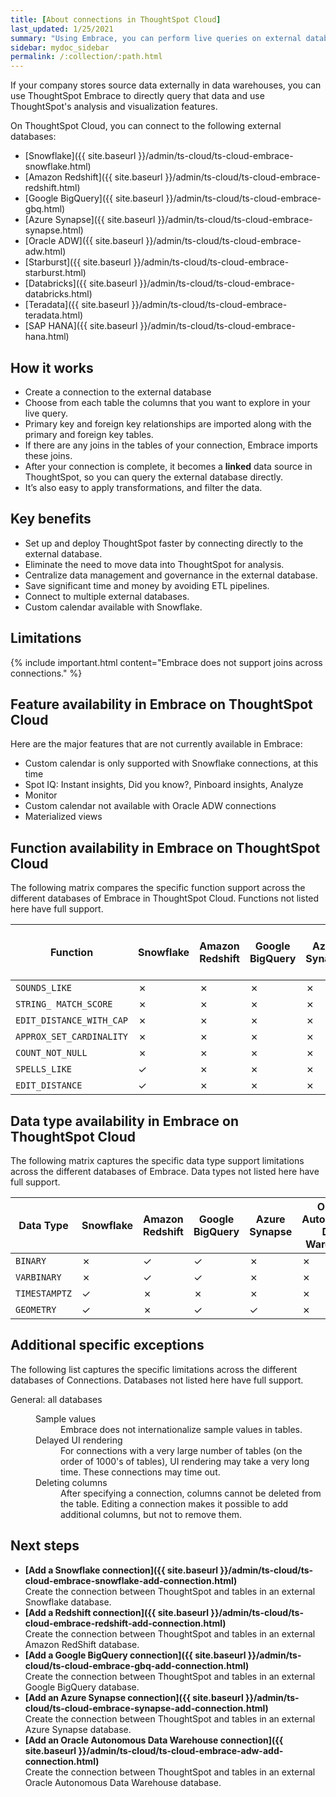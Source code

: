 ```yaml
---
title: [About connections in ThoughtSpot Cloud]
last_updated: 1/25/2021
summary: "Using Embrace, you can perform live queries on external databases."
sidebar: mydoc_sidebar
permalink: /:collection/:path.html
---
```


If your company stores source data externally in data warehouses, you can use ThoughtSpot Embrace to directly query that data and use ThoughtSpot's analysis and visualization features.

On ThoughtSpot Cloud, you can connect to the following external databases:
- [Snowflake]({{ site.baseurl }}/admin/ts-cloud/ts-cloud-embrace-snowflake.html)
- [Amazon Redshift]({{ site.baseurl }}/admin/ts-cloud/ts-cloud-embrace-redshift.html)
- [Google BigQuery]({{ site.baseurl }}/admin/ts-cloud/ts-cloud-embrace-gbq.html)
- [Azure Synapse]({{ site.baseurl }}/admin/ts-cloud/ts-cloud-embrace-synapse.html)
- [Oracle ADW]({{ site.baseurl }}/admin/ts-cloud/ts-cloud-embrace-adw.html)
- [Starburst]({{ site.baseurl }}/admin/ts-cloud/ts-cloud-embrace-starburst.html)
- [Databricks]({{ site.baseurl }}/admin/ts-cloud/ts-cloud-embrace-databricks.html)
- [Teradata]({{ site.baseurl }}/admin/ts-cloud/ts-cloud-embrace-teradata.html)
- [SAP HANA]({{ site.baseurl }}/admin/ts-cloud/ts-cloud-embrace-hana.html)

## How it works

- Create a connection to the external database
- Choose from each table the columns that you want to explore in your live query.
- Primary key and foreign key relationships are imported along with the primary and foreign key tables.
- If there are any joins in the tables of your connection, Embrace imports these joins.
- After your connection is complete, it becomes a **linked** data source in ThoughtSpot, so you can query the external database directly.
- It’s also easy to apply transformations, and filter the data.

## Key benefits
- Set up and deploy ThoughtSpot faster by connecting directly to the external database.
- Eliminate the need to move data into ThoughtSpot for analysis.
- Centralize data management and governance in the external database.
- Save significant time and money by avoiding ETL pipelines.
- Connect to multiple external databases.
- Custom calendar available with Snowflake.

## Limitations

{% include important.html content="Embrace does not support joins across connections." %}

## Feature availability in Embrace on ThoughtSpot Cloud

Here are the major features that are not currently available in Embrace:

- Custom calendar is only supported with Snowflake connections, at this time
- Spot IQ: Instant insights, Did you know?, Pinboard insights, Analyze
- Monitor
- Custom calendar not available with Oracle ADW connections
- Materialized views

## Function availability in Embrace on ThoughtSpot Cloud

The following matrix compares the specific function support across the different databases of Embrace in ThoughtSpot Cloud. Functions not listed here have full support.

<table>
<thead>
<tr>
<th>Function</th>
<th>Snowflake</th>
<th>Amazon<br />Redshift</th>
<th>Google<br />BigQuery</th>
<th>Azure<br />Synapse</th>
<th>Oracle<br />Autonomous Data Warehouse</th>
</tr>
</thead>
<tbody>
<tr>
<td><code>SOUNDS_LIKE</code></td>
<td>&cross;</td>
<td>&cross;</td>
<td>&cross;</td>
<td>&cross;</td>
<td>&cross;</td>
</tr>
<tr>
<td><code>STRING_ MATCH_SCORE</code></td>
<td>&cross;</td>
<td>&cross;</td>
<td>&cross;</td>
<td>&cross;</td>
<td>&cross;</td>
</tr>
<tr>
<td><code>EDIT_DISTANCE_WITH_CAP</code></td>
<td>&cross;</td>
<td>&cross;</td>
<td>&cross;</td>
<td>&cross;</td>
<td>&cross;</td>
</tr>
<tr>
<td><code>APPROX_SET_CARDINALITY</code></td>
<td>&cross;</td>
<td>&cross;</td>
<td>&cross;</td>
<td>&cross;</td>
<td>&cross;</td>
</tr>
<tr>
<td><code>COUNT_NOT_NULL</code></td>
<td>&cross;</td>
<td>&cross;</td>
<td>&cross;</td>
<td>&cross;</td>
<td>&cross;</td>
</tr>
<tr>
<td><code>SPELLS_LIKE</code></td>
<td>&check;</td>
<td>&cross;</td>
<td>&cross;</td>
<td>&cross;</td>
<td>&cross;</td>
</tr>
<tr>
<td><code>EDIT_DISTANCE</code></td>
<td>&check;</td>
<td>&cross;</td>
<td>&cross;</td>
<td>&cross;</td>
<td>&cross;</td>
</tr>
</tbody>
</table>

## Data type availability in Embrace on ThoughtSpot Cloud

The following matrix captures the specific data type support limitations across the different databases of Embrace. Data types not listed here have full support.

<table>
  <thead>
    <tr>
      <th>Data Type<br></th>
      <th>Snowflake<br></th>
      <th>Amazon<br>Redshift</th>
      <th>Google<br>BigQuery</th>
      <th>Azure<br>Synapse</th>
      <th>Oracle<br />Autonomous Data Warehouse</th>
    </tr>
  </thead>
  <tbody>
    <tr>
      <td><code>BINARY</code></td>
      <td>&cross;</td>
      <td>&check;</td>
      <td>&check;</td>
      <td>&cross;</td>
      <td>&cross;</td>
    </tr>
    <tr>
      <td><code>VARBINARY</code></td>
      <td>&cross;</td>
      <td>&check;</td>
      <td>&check;</td>
      <td>&cross;</td>
      <td>&cross;</td>
    </tr>
    <tr>
      <td><code>TIMESTAMPTZ</code></td>
      <td>&check;</td>
      <td>&cross;</td>
      <td>&cross;</td>
      <td>&cross;</td>
      <td>&cross;</td>
    </tr>
    <tr>
      <td><code>GEOMETRY</code></td>
      <td>&check;</td>
      <td>&cross;</td>
      <td>&check;</td>
      <td>&check;</td>
      <td>&cross;</td>
    </tr>
  </tbody>
</table>

## Additional specific exceptions

The following list captures the specific limitations across the different databases of Connections. Databases not listed here have full support.

<dl>
  <dlentry>
    <dt>General: all databases</dt>
    <dd>
      <dl>
        <dlentry>
          <dt>Sample values</dt>
          <dd>Embrace does not internationalize sample values in tables.</dd></dlentry>
        <dlentry>
           <dt>Delayed UI rendering</dt>
           <dd>For connections with a very large number of tables (on the order of 1000's of tables), UI rendering may take a very long time. These connections may time out.</dd></dlentry>
        <dlentry>
          <dt>Deleting columns</dt>
          <dd>After specifying a connection, columns cannot be deleted from the table. Editing a connection makes it possible to add additional columns, but not to remove them.</dd></dlentry>
      </dl>
    </dd>
  </dlentry>
     </dl>     


## Next steps

-   **[Add a Snowflake connection]({{ site.baseurl }}/admin/ts-cloud/ts-cloud-embrace-snowflake-add-connection.html)**  
Create the connection between ThoughtSpot and tables in an external Snowflake database.
-   **[Add a Redshift connection]({{ site.baseurl }}/admin/ts-cloud/ts-cloud-embrace-redshift-add-connection.html)**  
Create the connection between ThoughtSpot and tables in an external Amazon RedShift database.
-   **[Add a Google BigQuery connection]({{ site.baseurl }}/admin/ts-cloud/ts-cloud-embrace-gbq-add-connection.html)**  
Create the connection between ThoughtSpot and tables in an external Google BigQuery database.
-   **[Add an Azure Synapse connection]({{ site.baseurl }}/admin/ts-cloud/ts-cloud-embrace-synapse-add-connection.html)**  
Create the connection between ThoughtSpot and tables in an external Azure Synapse database.
-   **[Add an Oracle Autonomous Data Warehouse connection]({{ site.baseurl }}/admin/ts-cloud/ts-cloud-embrace-adw-add-connection.html)**  
Create the connection between ThoughtSpot and tables in an external Oracle Autonomous Data Warehouse database.

